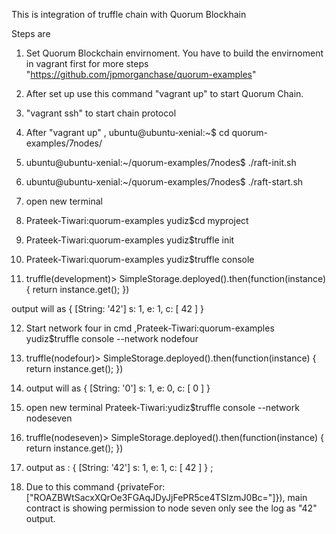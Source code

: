 This is integration of truffle chain with Quorum Blockhain <br/>

Steps are <br/>

1. Set Quorum Blockchain envirnoment. You have to build the envirnoment in vagrant first for more steps "https://github.com/jpmorganchase/quorum-examples"

2. After set up use this command "vagrant up" to start Quorum Chain. 
 
3. "vagrant ssh" to start chain protocol 

4. After "vagrant up" , ubuntu@ubuntu-xenial:~$ cd quorum-examples/7nodes/

5. ubuntu@ubuntu-xenial:~/quorum-examples/7nodes$ ./raft-init.sh

6. ubuntu@ubuntu-xenial:~/quorum-examples/7nodes$ ./raft-start.sh

7. open new terminal 

8. Prateek-Tiwari:quorum-examples yudiz$cd myproject

9. Prateek-Tiwari:quorum-examples yudiz$truffle init

10. Prateek-Tiwari:quorum-examples yudiz$truffle console

11. truffle(development)> SimpleStorage.deployed().then(function(instance) { return instance.get(); }) <br/>

 output will as { [String: '42'] s: 1, e: 1, c: [ 42 ] }

12. Start network four in cmd ,Prateek-Tiwari:quorum-examples yudiz$truffle console --network nodefour

13. truffle(nodefour)> SimpleStorage.deployed().then(function(instance) { return instance.get(); })

14. output will as { [String: '0'] s: 1, e: 0, c: [ 0 ] }

15. open new terminal Prateek-Tiwari:yudiz$truffle console --network nodeseven

16. truffle(nodeseven)> SimpleStorage.deployed().then(function(instance) { return instance.get(); })

17. output as : { [String: '42'] s: 1, e: 1, c: [ 42 ] } ;

18. Due to this command {privateFor: ["ROAZBWtSacxXQrOe3FGAqJDyJjFePR5ce4TSIzmJ0Bc="]}), main contract is showing permission to node seven only see the log as "42" output.



